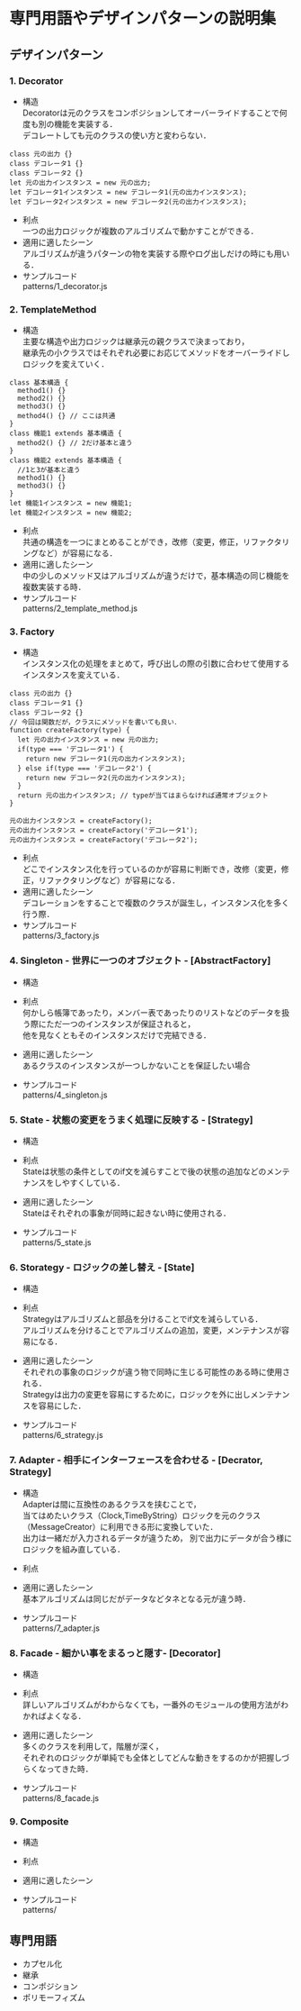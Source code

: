 # 専門用語やデザインパターンの説明集
## デザインパターン
### 1. Decorator
- 構造</br>
Decoratorは元のクラスをコンポジションしてオーバーライドすることで何度も別の機能を実装する．</br>
デコレートしても元のクラスの使い方と変わらない．
```
class 元の出力 {}
class デコレータ1 {}
class デコレータ2 {}
let 元の出力インスタンス = new 元の出力;
let デコレータ1インスタンス = new デコレータ1(元の出力インスタンス);
let デコレータ2インスタンス = new デコレータ2(元の出力インスタンス);
```
- 利点</br>
一つの出力ロジックが複数のアルゴリズムで動かすことができる．
- 適用に適したシーン</br>
アルゴリズムが違うパターンの物を実装する際やログ出しだけの時にも用いる．
- サンプルコード</br>
patterns/1_decorator.js

### 2. TemplateMethod
- 構造</br>
主要な構造や出力ロジックは継承元の親クラスで決まっており，</br>
継承先の小クラスではそれぞれ必要にお応じてメソッドをオーバーライドしロジックを変えていく．
```
class 基本構造 {
  method1() {}
  method2() {}
  method3() {}
  method4() {} // ここは共通
}
class 機能1 extends 基本構造 {
  method2() {} // 2だけ基本と違う
}
class 機能2 extends 基本構造 {
  //1と3が基本と違う
  method1() {}
  method3() {}
}
let 機能1インスタンス = new 機能1;
let 機能2インスタンス = new 機能2;
```
- 利点</br>
共通の構造を一つにまとめることができ，改修（変更，修正，リファクタリングなど）が容易になる．
- 適用に適したシーン</br>
中の少しのメソッド又はアルゴリズムが違うだけで，基本構造の同じ機能を複数実装する時．
- サンプルコード</br>
patterns/2_template_method.js

### 3. Factory
- 構造</br>
インスタンス化の処理をまとめて，呼び出しの際の引数に合わせて使用するインスタンスを変えている．
```
class 元の出力 {}
class デコレータ1 {}
class デコレータ2 {}
// 今回は関数だが，クラスにメソッドを書いても良い．
function createFactory(type) {
  let 元の出力インスタンス = new 元の出力;
  if(type === 'デコレータ1') {
    return new デコレータ1(元の出力インスタンス);
  } else if(type === 'デコレータ2') {
    return new デコレータ2(元の出力インスタンス);
  }
  return 元の出力インスタンス; // typeが当てはまらなければ通常オブジェクト
}

元の出力インスタンス = createFactory();
元の出力インスタンス = createFactory('デコレータ1');
元の出力インスタンス = createFactory('デコレータ2');
```
- 利点</br>
どこでインスタンス化を行っているのかが容易に判断でき，改修（変更，修正，リファクタリングなど）が容易になる．
- 適用に適したシーン</br>
デコレーションをすることで複数のクラスが誕生し，インスタンス化を多く行う際．
- サンプルコード</br>
patterns/3_factory.js

### 4. Singleton - 世界に一つのオブジェクト - [AbstractFactory]
- 構造</br>

- 利点</br>
何かしら帳簿であったり，メンバー表であったりのリストなどのデータを扱う際にただ一つのインスタンスが保証されると，
</br>他を見なくともそのインスタンスだけで完結できる．
- 適用に適したシーン</br>
あるクラスのインスタンスが一つしかないことを保証したい場合
- サンプルコード</br>
patterns/4_singleton.js

### 5. State - 状態の変更をうまく処理に反映する - [Strategy]
- 構造</br>

- 利点</br>
Stateは状態の条件としてのif文を減らすことで後の状態の追加などのメンテナンスをしやすくしている．
- 適用に適したシーン</br>
Stateはそれぞれの事象が同時に起きない時に使用される．
- サンプルコード</br>
patterns/5_state.js

### 6. Storategy - ロジックの差し替え - [State]
- 構造</br>

- 利点</br>
Strategyはアルゴリズムと部品を分けることでif文を減らしている．</br>
アルゴリズムを分けることでアルゴリズムの追加，変更，メンテナンスが容易になる．
- 適用に適したシーン</br>
それぞれの事象のロジックが違う物で同時に生じる可能性のある時に使用される．</br>
Strategyは出力の変更を容易にするために，ロジックを外に出しメンテナンスを容易にした．
- サンプルコード</br>
patterns/6_strategy.js

### 7. Adapter - 相手にインターフェースを合わせる - [Decrator, Strategy]
- 構造</br>
Adapterは間に互換性のあるクラスを挟むことで，</br>
当てはめたいクラス（Clock,TimeByString）ロジックを元のクラス（MessageCreator）に利用できる形に変換していた．</br>
出力は一緒だが入力されるデータが違うため， 別で出力にデータが合う様にロジックを組み直している．
- 利点</br>

- 適用に適したシーン</br>
基本アルゴリズムは同じだがデータなどタネとなる元が違う時．
- サンプルコード</br>
patterns/7_adapter.js

### 8. Facade - 細かい事をまるっと隠す- [Decorator]
- 構造</br>

- 利点</br>
詳しいアルゴリズムがわからなくても，一番外のモジュールの使用方法がわかればよくなる．
- 適用に適したシーン</br>
多くのクラスを利用して，階層が深く，</br>
それぞれのロジックが単純でも全体としてどんな動きをするのかが把握しづらくなってきた時．
- サンプルコード</br>
patterns/8_facade.js

### 9. Composite
- 構造</br>

- 利点</br>

- 適用に適したシーン</br>

- サンプルコード</br>
patterns/


## 専門用語
- カプセル化
- 継承
- コンポジション
- ポリモーフィズム